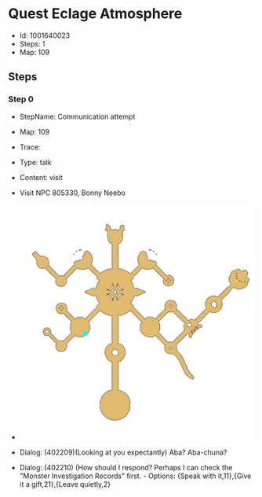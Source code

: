 # Quest Eclage Atmosphere

- Id: 1001640023
- Steps: 1
- Map: 109

## Steps

### Step 0
- StepName:  Communication attempt
- Map:  109
- Trace:  
- Type:  talk
- Content:  visit
- Visit NPC 805330, Bonny Neebo

- ![images/1001640023_0.png](images/1001640023_0.png)
- Dialog: (402209)(Looking at you expectantly) Aba? Aba-chuna?
- Dialog: (402210) (How should I respond? Perhaps I can check the "Monster Investigation Records" first. - Options: {Speak with it,11},{Give it a gift,21},{Leave quietly,2}


